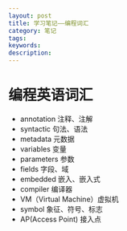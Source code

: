 ```yaml
---
layout: post
title: 学习笔记——编程词汇
category: 笔记
tags:
keywords:
description:
---
```


# 编程英语词汇
- annotation 注释、注解
- syntactic 句法、语法
- metadata  元数据
- variables 变量
- parameters 参数
- fields 字段、域
- embedded 嵌入、嵌入式
- compiler 编译器
- VM（Virtual Machine）虚拟机
- symbol 象征、符号、标志
- AP(Access Point) 接入点
